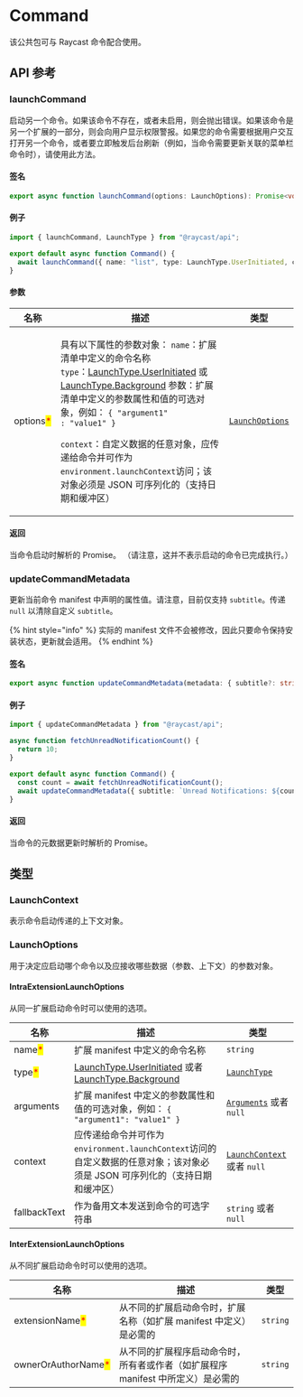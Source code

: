 # Command

该公共包可与 Raycast 命令配合使用。

## API 参考

### launchCommand

启动另一个命令。如果该命令不存在，或者未启用，则会抛出错误。如果该命令是另一个扩展的一部分，则会向用户显示权限警报。如果您的命令需要根据用户交互打开另一个命令，或者要立即触发后台刷新（例如，当命令需要更新关联的菜单栏命令时），请使用此方法。

#### 签名

```typescript
export async function launchCommand(options: LaunchOptions): Promise<void>;
```

#### 例子

```typescript
import { launchCommand, LaunchType } from "@raycast/api";

export default async function Command() {
  await launchCommand({ name: "list", type: LaunchType.UserInitiated, context: { foo: "bar" } });
}
```

#### 参数

| 名称                                        | 描述                                                                                                                                                                                                                                                                                                                                                                                                                                                                                     | 类型                                          |
| ----------------------------------------- | -------------------------------------------------------------------------------------------------------------------------------------------------------------------------------------------------------------------------------------------------------------------------------------------------------------------------------------------------------------------------------------------------------------------------------------------------------------------------------------- | ------------------------------------------- |
| options<mark style="color:red;">\*</mark> | <p>具有以下属性的参数对象： <code>name</code>：扩展清单中定义的命令名称<br> <code>type</code>：<a href="https://developers.raycast.com/api-reference/environment#launchtype">LaunchType.UserInitiated</a> 或 <a href="https://developers.raycast.com/api-reference/environment#launchtype">LaunchType.Background</a> 参数：扩展清单中定义的参数属性和值的可选对象，例如： <code>{ "argument1" : "value1" }</code> </p><p><code>context</code>：自定义数据的任意对象，应传递给命令并可作为<code>environment.launchContext</code>访问；该对象必须是 JSON 可序列化的（支持日期和缓冲区）</p> | [`LaunchOptions`](command.md#launchoptions) |

#### 返回

当命令启动时解析的 Promise。 （请注意，这并不表示启动的命令已完成执行。）

### updateCommandMetadata

更新当前命令 manifest 中声明的​​属性值。请注意，目前仅支持 `subtitle`。传递 `null` 以清除自定义 `subtitle`。

{% hint style="info" %}
实际的 manifest 文件不会被修改，因此只要命令保持安装状态，更新就会适用。
{% endhint %}

#### 签名

```typescript
export async function updateCommandMetadata(metadata: { subtitle?: string | null }): Promise<void>;
```

#### 例子

```typescript
import { updateCommandMetadata } from "@raycast/api";

async function fetchUnreadNotificationCount() {
  return 10;
}

export default async function Command() {
  const count = await fetchUnreadNotificationCount();
  await updateCommandMetadata({ subtitle: `Unread Notifications: ${count}` });
}
```

#### 返回

当命令的元数据更新时解析的 Promise。

## 类型

### LaunchContext

表示命令启动传递的上下文对象。

### LaunchOptions

用于决定应启动哪个命令以及应接收哪些数据（参数、上下文）的参数对象。

#### IntraExtensionLaunchOptions

从同一扩展启动命令时可以使用的选项。

| 名称                                     | 描述                                                                                                          | 类型                                                                   |
| -------------------------------------- | ----------------------------------------------------------------------------------------------------------- | -------------------------------------------------------------------- |
| name<mark style="color:red;">\*</mark> | 扩展 manifest 中定义的命令名称                                                                                        | `string`                                                             |
| type<mark style="color:red;">\*</mark> | [LaunchType.UserInitiated](environment.md#launchtype) 或者 [LaunchType.Background](environment.md#launchtype) | [`LaunchType`](environment.md#launchtype)                            |
| arguments                              | 扩展 manifest 中定义的参数属性和值的可选对象，例如： `{ "argument1": "value1" }`                                                 | [`Arguments`](../zi-liao/lifecycle/arguments.md#arguments) 或者 `null` |
| context                                | 应传递给命令并可作为`environment.launchContext`访问的自定义数据的任意对象；该对象必须是 JSON 可序列化的（支持日期和缓冲区）                              | [`LaunchContext`](command.md#launchcontext) 或者 `null`                |
| fallbackText                           | 作为备用文本发送到命令的可选字符串                                                                                           | `string` 或者 `null`                                                   |

#### InterExtensionLaunchOptions

从不同扩展启动命令时可以使用的选项。

| 名称                                                  | 描述                                            | 类型       |
| --------------------------------------------------- | --------------------------------------------- | -------- |
| extensionName<mark style="color:red;">\*</mark>     | 从不同的扩展启动命令时，扩展名称（如扩展 manifest 中定义）是必需的        | `string` |
| ownerOrAuthorName<mark style="color:red;">\*</mark> | 从不同的扩展程序启动命令时，所有者或作者（如扩展程序 manifest 中所定义）是必需的 | `string` |
